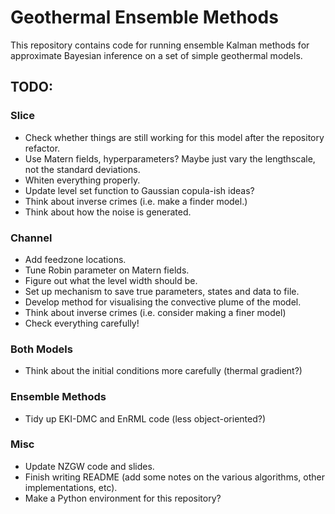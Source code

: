# Geothermal Ensemble Methods

This repository contains code for running ensemble Kalman methods for approximate Bayesian inference on a set of simple geothermal models.

## TODO:
### Slice
 - Check whether things are still working for this model after the repository refactor.
 - Use Matern fields, hyperparameters? Maybe just vary the lengthscale, not the standard deviations.
 - Whiten everything properly.
 - Update level set function to Gaussian copula-ish ideas?
 - Think about inverse crimes (i.e. make a finder model.)
 - Think about how the noise is generated.
### Channel
 - Add feedzone locations.
 - Tune Robin parameter on Matern fields.
 - Figure out what the level width should be.
 - Set up mechanism to save true parameters, states and data to file.
 - Develop method for visualising the convective plume of the model.
 - Think about inverse crimes (i.e. consider making a finer model)
 - Check everything carefully!
### Both Models
 - Think about the initial conditions more carefully (thermal gradient?)
### Ensemble Methods
 - Tidy up EKI-DMC and EnRML code (less object-oriented?)
### Misc
 - Update NZGW code and slides.
 - Finish writing README (add some notes on the various algorithms, other implementations, etc).
 - Make a Python environment for this repository?